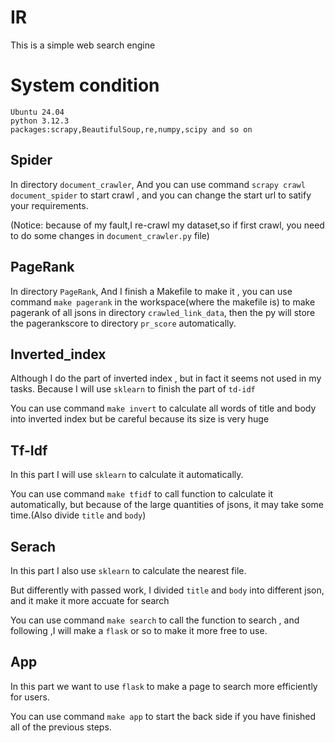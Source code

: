 # IR
This is a simple web search engine

# System condition

    Ubuntu 24.04
    python 3.12.3
    packages:scrapy,BeautifulSoup,re,numpy,scipy and so on

## Spider

In directory ``document_crawler``, And you can use command ``scrapy crawl document_spider`` to start crawl , and you can change the start url to satify your requirements.

(Notice: because of my fault,I re-crawl my dataset,so if first crawl, you need to do some changes in ``document_crawler.py`` file)

## PageRank

In directory ``PageRank``, And I finish a Makefile to make it , you can use command ``make pagerank`` in the workspace(where the makefile is) to make pagerank of all jsons in directory ``crawled_link_data``, then the py will store the pagerankscore to directory ``pr_score`` automatically.

## Inverted_index

Although I do the part of inverted index , but in fact it seems not used in my tasks. Because I will use ``sklearn`` to finish the part of ``td-idf``

You can use command ``make invert`` to calculate all words of title and body into inverted index but be careful because its size is very huge

## Tf-Idf

In this part I will use ``sklearn`` to calculate it automatically.

You can use command ``make tfidf`` to call function to calculate it automatically, but because of the large quantities of jsons, it may take some time.(Also divide ``title`` and ``body``)

## Serach
In this part I also use ``sklearn`` to calculate the nearest file.

But differently with passed work, I divided ``title`` and ``body`` into different json, and it make it more accuate for search

You can use command ``make search`` to call the function to search , and following ,I will make a ``flask`` or so to make it more free to use. 

## App
In this part we want to use ``flask`` to make a page to search more efficiently for users.

You can use command ``make app`` to start the back side if you have finished all of the previous steps.